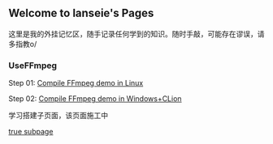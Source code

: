 ## Welcome to lanseie's Pages

这里是我的外挂记忆区，随手记录任何学到的知识。随时手敲，可能存在谬误，请多指教o/



### UseFFmpeg

Step 01: [Compile FFmpeg demo in Linux](https://github.com/lanseie/lanseie.github.io/blob/main/UseFFmpeg/UseFFmpeg_01_LinuxCompileFFmpeg/_posts/UseFFmpeg_01_LinuxCompileFFmpeg.md)

Step 02: [Compile FFmpeg demo in Windows+CLion](https://github.com/lanseie/lanseie.github.io/blob/main/UseFFmpeg/UseFFmpeg_02_WindowsCompileFFmpeg/UseFFmpeg_02_WindowsCompileFFmpeg.md)

学习搭建子页面，该页面施工中

[true subpage](https://lanseie.github.io/UseFFmpeg/UseFFmpeg_01_LinuxCompileFFmpeg/index.markdown)

